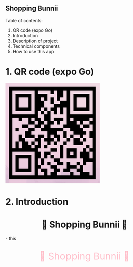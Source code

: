 ## Shopping Bunnii
Table of contents:
1. QR code (expo Go)
2. Introduction
3. Description of project
4. Technical components
5. How to use this app


# 1. QR code (expo Go)

<p align="left">
  <img src="QR%20-%20shopping%20bunnii.png" alt="QR code" width="300">
</p>


# 2. Introduction
<h1 align="center">🌸 Shopping Bunnii 🌸</h1>
- this 

<p align="center" style="font-size:30px; color:#FFC0CB;">
  🌸 Shopping Bunnii 🌸
</p>
